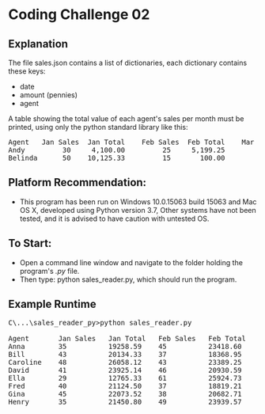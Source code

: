 # Coding Challenge 02

## Explanation
The file sales.json contains a list of dictionaries, each dictionary contains these keys:
* date
* amount (pennies)
* agent

A table showing the total value of each agent's sales per month must be printed, using only the python standard library like this:
<pre>
Agent   Jan Sales  Jan Total    Feb Sales  Feb Total    Mar Sales  Mar Total
Andy         30     4,100.00         25     5,199.25         32       250.32
Belinda      50    10,125.33         15       100.00         27     1.250.67
</pre>

## Platform Recommendation:
* This program has been run on Windows 10.0.15063 build 15063 and Mac OS X, developed using Python version 3.7, Other systems have not been tested, and it is advised to have caution with untested OS.

## To Start:
* Open a command line window and navigate to the folder holding the program's *.py* file.
* Then type: python sales_reader.py, which should run the program.

## Example Runtime
<pre>
C\...\sales_reader_py>python sales_reader.py

Agent       Jan Sales   Jan Total   Feb Sales   Feb Total   Mar Sales   Mar Total
Anna        35          19258.59    45          23418.60    38          19876.48
Bill        43          20134.33    37          18368.95    33          16368.39
Caroline    48          26058.12    43          23389.25    38          20366.71
David       41          23925.14    46          20930.59    40          18900.08
Ella        29          12765.33    61          25924.73
Fred        40          21124.50    37          18819.21    41          22787.11
Gina        45          22073.52    38          20682.71    53          25221.64
Henry       35          21450.80    49          23939.57    39          22642.50
</pre>
